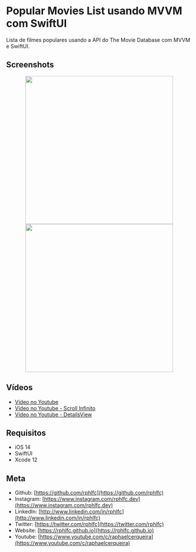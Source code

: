 # Popular Movies List usando MVVM com SwiftUI
Lista de filmes populares usando a API do The Movie Database com MVVM e SwiftUI.

## Screenshots
<p align="center">
    <img src="https://user-images.githubusercontent.com/16376748/123775937-324c5980-d8a5-11eb-864a-c1dd7c1b58a0.png" width="400">
    <img src="https://user-images.githubusercontent.com/16376748/125142757-e09a9f00-e0ee-11eb-9600-49670fee7f1c.png" width="400">
</p>

## Vídeos
- [Vídeo no Youtube](https://youtu.be/9STy4_0aD60)
- [Vídeo no Youtube - Scroll Infinito](https://youtu.be/UevMxEK3-Gs)
- [Vídeo no Youtube - DetailsView](https://youtu.be/M79FSYX3zCY)

## Requisitos
- iOS 14
- SwiftUI
- Xcode 12

## Meta
- Github: [https://github.com/rphlfc](https://github.com/rphlfc)
- Instagram: [https://www.instagram.com/rphlfc.dev](https://www.instagram.com/rphlfc.dev)
- LinkedIn: [http://www.linkedin.com/in/rphlfc](http://www.linkedin.com/in/rphlfc)
- Twitter: [https://twitter.com/rphlfc](https://twitter.com/rphlfc)
- Website: [https://rphlfc.github.io](https://rphlfc.github.io)
- Youtube: [https://www.youtube.com/c/raphaelcerqueira](https://www.youtube.com/c/raphaelcerqueira)

